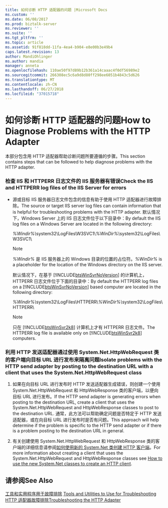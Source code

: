 ```yaml
---
title: 如何诊断 HTTP 适配器的问题 |Microsoft Docs
ms.custom: ''
ms.date: 06/08/2017
ms.prod: biztalk-server
ms.reviewer: ''
ms.suite: ''
ms.tgt_pltfrm: ''
ms.topic: article
ms.assetid: 91f818dd-11fa-4ea4-b904-e8e00b3e49b4
caps.latest.revision: 13
author: MandiOhlinger
ms.author: mandia
manager: anneta
ms.openlocfilehash: 110ae50f97d89b12b361a14caaac4f0df56989e2
ms.sourcegitcommit: 266308ec5c6a9d8d80ff298ee6051b4843c5d626
ms.translationtype: MT
ms.contentlocale: zh-CN
ms.lasthandoff: 06/27/2018
ms.locfileid: "37015718"
---
```

# <a name="how-to-diagnose-problems-with-the-http-adapter"></a><span data-ttu-id="2bee2-102">如何诊断 HTTP 适配器的问题</span><span class="sxs-lookup"><span data-stu-id="2bee2-102">How to Diagnose Problems with the HTTP Adapter</span></span>
<span data-ttu-id="2bee2-103">本部分包含用 HTTP 适配器帮助诊断问题所要遵循的步骤。</span><span class="sxs-lookup"><span data-stu-id="2bee2-103">This section contains steps that can be followed to help diagnose problems with the HTTP adapter.</span></span>  
  
### <a name="check-the-iis-and-httperr-log-files-of-the-iis-server-for-errors"></a><span data-ttu-id="2bee2-104">检查 IIS 和 HTTPERR 日志文件的 IIS 服务器有错误</span><span class="sxs-lookup"><span data-stu-id="2bee2-104">Check the IIS and HTTPERR log files of the IIS Server for errors</span></span>  
  
- <span data-ttu-id="2bee2-105">源或目标 IIS 服务器日志文件包含的信息有助于使用 HTTP 适配器进行故障排除。</span><span class="sxs-lookup"><span data-stu-id="2bee2-105">The source or target IIS server log files can contain information that is helpful for troubleshooting problems with the HTTP adapter.</span></span> <span data-ttu-id="2bee2-106">默认情况下，Windows Server 上的 IIS 日志文件位于以下目录中：</span><span class="sxs-lookup"><span data-stu-id="2bee2-106">By default the IIS log files on a Windows Server are located in the following directory:</span></span>  
  
   <span data-ttu-id="2bee2-107"><em>%Windir%\\</em>system32\LogFiles\W3SVC1\\</span><span class="sxs-lookup"><span data-stu-id="2bee2-107"><em>%WinDir%\\</em>system32\LogFiles\W3SVC1\\</span></span>  
  
  > [!NOTE]
  >  <span data-ttu-id="2bee2-108">*%Windir%* 是 IIS 服务器上的 Windows 目录的位置的占位符。</span><span class="sxs-lookup"><span data-stu-id="2bee2-108">*%WinDir%* is a placeholder for the location of the Windows directory on the IIS server.</span></span>  
  
   <span data-ttu-id="2bee2-109">默认情况下，在基于 [!INCLUDE[btsWinSvrNoVersion](../includes/btswinsvrnoversion-md.md)] 的计算机上，HTTPERR 日志文件位于下面的目录中：</span><span class="sxs-lookup"><span data-stu-id="2bee2-109">By default the HTTPERR log files on a [!INCLUDE[btsWinSvrNoVersion](../includes/btswinsvrnoversion-md.md)] based computer are located in the following directory:</span></span>  
  
   <span data-ttu-id="2bee2-110"><em>%Windir%\\</em>system32\LogFiles\HTTPERR\\</span><span class="sxs-lookup"><span data-stu-id="2bee2-110"><em>%WinDir%\\</em>system32\LogFiles\HTTPERR\\</span></span>  
  
  > [!NOTE]
  >  <span data-ttu-id="2bee2-111">只在 [!INCLUDE[btsWinSvr2k8](../includes/btswinsvr2k8-md.md)] 计算机上才有 HTTPERR 日志文件。</span><span class="sxs-lookup"><span data-stu-id="2bee2-111">The HTTPERR log file is available only on [!INCLUDE[btsWinSvr2k8](../includes/btswinsvr2k8-md.md)] computers.</span></span>  
  
### <a name="isolate-problems-with-the-http-send-adapter-by-posting-to-the-destination-url-with-a-client-that-uses-the-systemnethttpwebrequest-class"></a><span data-ttu-id="2bee2-112">利用 HTTP 发送适配器通过使用 System.Net.HttpWebRequest 类的客户端向目标 URL 进行发布来隔离问题</span><span class="sxs-lookup"><span data-stu-id="2bee2-112">Isolate problems with the HTTP send adapter by posting to the destination URL with a client that uses the System.Net.HttpWebRequest class</span></span>  
  
1.  <span data-ttu-id="2bee2-113">如果在向目标 URL 进行发布时 HTTP 发送适配器生成错误，则创建一个使用 System.Net.HttpWebRequest 和 HttpWebResponse 类的客户端，以便向目标 URL 进行发布。</span><span class="sxs-lookup"><span data-stu-id="2bee2-113">If the HTTP send adapter is generating errors when posting to the destination URL, create a client that uses the System.Net.HttpWebRequest and HttpWebResponse classes to post to the destination URL.</span></span> <span data-ttu-id="2bee2-114">通常，此方法可以帮助确定问题是否特定于 HTTP 发送适配器，或在向目标 URL 进行发布时是否有问题。</span><span class="sxs-lookup"><span data-stu-id="2bee2-114">This approach will help determine if the problem is specific to the HTTP send adapter or if there is a problem posting to the destination URL in general.</span></span>  
  
2.  <span data-ttu-id="2bee2-115">有关创建使用 System.Net.HttpWebRequest 和 HttpWebResponse 类的客户端的详细信息请参阅[如何使用新的 System.Net 类创建 HTTP 客户端](http://go.microsoft.com/fwlink/?LinkId=66987)。</span><span class="sxs-lookup"><span data-stu-id="2bee2-115">For more information about creating a client that uses the System.Net.HttpWebRequest and HttpWebResponse classes see [How to use the new System.Net classes to create an HTTP client](http://go.microsoft.com/fwlink/?LinkId=66987).</span></span>  
  
## <a name="see-also"></a><span data-ttu-id="2bee2-116">请参阅</span><span class="sxs-lookup"><span data-stu-id="2bee2-116">See Also</span></span>  
 <span data-ttu-id="2bee2-117">[工具和实用程序用于故障排除](../core/tools-and-utilities-to-use-for-troubleshooting.md) </span><span class="sxs-lookup"><span data-stu-id="2bee2-117">[Tools and Utilities to Use for Troubleshooting](../core/tools-and-utilities-to-use-for-troubleshooting.md) </span></span>  
 [<span data-ttu-id="2bee2-118">HTTP 适配器故障排除</span><span class="sxs-lookup"><span data-stu-id="2bee2-118">Troubleshooting the HTTP Adapter</span></span>](../core/troubleshooting-the-http-adapter.md)